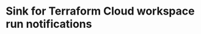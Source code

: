 Sink for Terraform Cloud workspace run notifications
=====================================================
